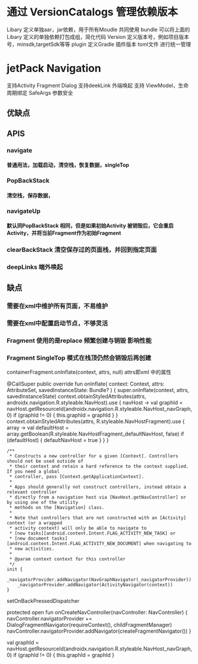 # 通过 VersionCatalogs 管理依赖版本

Libary 定义单独aar，jar依赖，用于所有Moudle 共同使用
bundle 可以将上面的Libary 定义的单独依赖打包成组，简化代码
Version 定义版本号，例如项目版本号，minsdk,targetSdk等等
plugin 定义Gradle 插件版本
toml文件 进行统一管理

# jetPack Navigation
支持Activity Fragment Dialog
支持deekLink 外端唤起
支持 ViewModel，生命周期绑定
SafeArgs 参数安全

## 优缺点
## APIS
### navigate
#### 普通用法，加载启动，清空栈，恢复数据，singleTop
### PopBackStack
#### 清空栈，保存数据，
### navigateUp
#### 默认同PopBackStack 相同，但是如果初始Activity 被销毁后，它会重启Activity，并将当前Fragment作为初始Fragment
### clearBackStack 清空保存过的页面栈，并回到指定页面
### deepLinks 端外唤起
## 缺点
### 需要在xml中维护所有页面，不易维护
### 需要在xml中配置启动节点，不够灵活
### Fragment 使用的是replace 频繁创建与销毁 影响性能
### Fragment SingleTop 模式在栈顶仍然会销毁后再创建 

containerFragment.onInflate(context, attrs, null) attrs即xml 中的属性

@CallSuper
public override fun onInflate(
context: Context,
attrs: AttributeSet,
savedInstanceState: Bundle?
) {
super.onInflate(context, attrs, savedInstanceState)
context.obtainStyledAttributes(attrs, androidx.navigation.R.styleable.NavHost).use { navHost
->
val graphId = navHost.getResourceId(androidx.navigation.R.styleable.NavHost_navGraph, 0)
if (graphId != 0) {
this.graphId = graphId
}
}
context.obtainStyledAttributes(attrs, R.styleable.NavHostFragment).use { array ->
val defaultHost = array.getBoolean(R.styleable.NavHostFragment_defaultNavHost, false)
if (defaultHost) {
defaultNavHost = true
}
}
}

    /**
     * Constructs a new controller for a given [Context]. Controllers should not be used outside of
     * their context and retain a hard reference to the context supplied. If you need a global
     * controller, pass [Context.getApplicationContext].
     *
     * Apps should generally not construct controllers, instead obtain a relevant controller
     * directly from a navigation host via [NavHost.getNavController] or by using one of the utility
     * methods on the [Navigation] class.
     *
     * Note that controllers that are not constructed with an [Activity] context (or a wrapped
     * activity context) will only be able to navigate to
     * [new tasks][android.content.Intent.FLAG_ACTIVITY_NEW_TASK] or
     * [new document tasks][android.content.Intent.FLAG_ACTIVITY_NEW_DOCUMENT] when navigating to
     * new activities.
     *
     * @param context context for this controller
     */
    init {
        _navigatorProvider.addNavigator(NavGraphNavigator(_navigatorProvider))
        _navigatorProvider.addNavigator(ActivityNavigator(context))
    }

setOnBackPressedDispatcher

protected open fun onCreateNavController(navController: NavController) {
navController.navigatorProvider +=
DialogFragmentNavigator(requireContext(), childFragmentManager)
navController.navigatorProvider.addNavigator(createFragmentNavigator())
} 

val graphId = navHost.getResourceId(androidx.navigation.R.styleable.NavHost_navGraph, 0)
if (graphId != 0) {
this.graphId = graphId
}